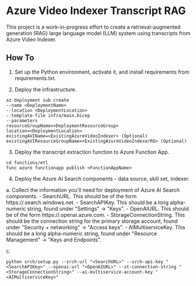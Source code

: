 # Azure Video Indexer Transcript RAG

This project is a work-in-progress effort to create a retrieval-augmented generation (RAG) large language model (LLM) system using transcripts from Azure Video Indexer.

## How To

1. Set up the Python environment, activate it, and install requirements from requirements.txt.

2. Deploy the infrastructure.

```
az deployment sub create
--name <DeploymentName>
--location <DeploymentLocation>
--template-file infra/main.bicep
--parameters
resourceGroupName=<DeploymentResourceGroup>
location=<DeploymentLocation>
existingAVIName=<ExistingAzureVideoIndexer> (Optional)
existingAVIResourceGroupName=<ExistingAzureVideoIndexerRG> (Optional)
```

3. Deploy the transcript extraction function to Azure Function App.

```
cd functions/etl
func azure functionapp publish <FunctionAppName>
```

4. Deploy the Azure AI Search components - data source, skill set, indexer.

a. Collect the information you'll need for deployment of Azure AI Search components.
    - SearchURL. This should be of the form https://<SearchResourceName>.search.windows.net.
    - SearchAPIKey. This should be a long alpha-numeric string, found under "Settings" -> "Keys".
    - OpenAIURL. This should be of the form https://<OpenAIResourceName>.openai.azure.com.
    - StorageConnectionString. This should be the connection string for the primary storage account, found under "Security + networking" -> "Access keys".
    - AIMultiserviceKey. This should be a long alpha-numeric string, found under "Resource Management" -> "Keys and Endpoints".

c. 
```
python srch/setup.py --srch-url "<SearchURL>" --srch-api-key "<SearchAPIKey>" --openai-url "<OpenAIURL>" --st-connection-string "<StorageConnectionString>" --ai-multiservice-account-key "<AIMultiserviceKey>"
```